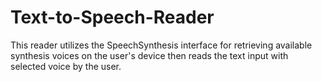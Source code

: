# Text-to-Speech-Reader

This reader utilizes the SpeechSynthesis interface for retrieving available synthesis voices on the user's device then reads the text input with selected voice by the user. 